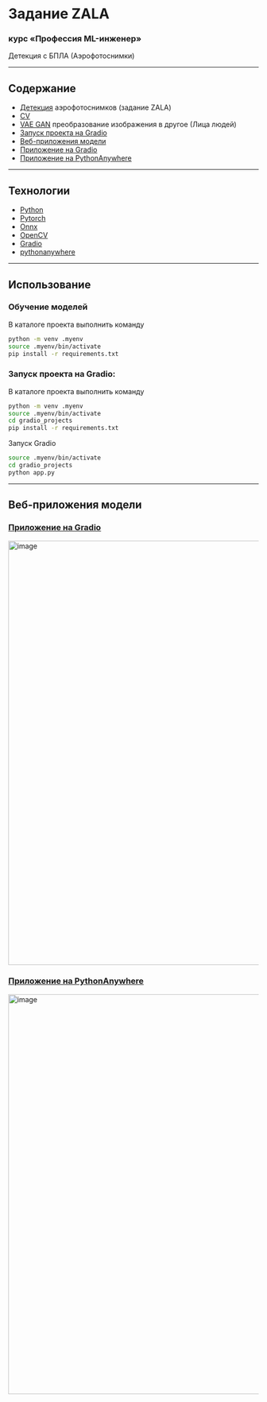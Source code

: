 # Задание ZALA

###  курс «Профессия ML-инженер»   
Детекция с БПЛА (Аэрофотоснимки)  


-----------------------------------------

## Содержание  

- [Детекция](https://github.com/MALeyman/devsTraining/tree/main/zala_task) аэрофотоснимков (задание ZALA)
- [CV](https://github.com/MALeyman/devsTraining/tree/main/CV)  
- [VAE GAN](https://github.com/MALeyman/devsTraining/blob/main/CV/vae_gan.ipynb) преобразование изображения в другое (Лица людей)
- [Запуск проекта на Gradio](#Запуск-проекта-на-Gradio)  
- [Веб-приложения модели](#Веб-приложения-модели)  
- [Приложение на Gradio](#Приложениек-на-Gradio)  
- [Приложение на PythonAnywhere](#Приложение-на-PythonAnywhere)  
------------------------  

## Технологии  
- [Python](https://www.python.org/)  
- [Pytorch](https://pytorch.org/)
- [Onnx](https://onnx.ai/)
- [OpenCV](https://opencv.org/)
- [Gradio](https://www.gradio.app/)  
- [pythonanywhere](https://www.pythonanywhere.com/)
-------------------------------------------

## Использование  

### Обучение моделей

В каталоге проекта выполнить команду  

```sh
python -m venv .myenv   
source .myenv/bin/activate   
pip install -r requirements.txt  
```


### Запуск проекта на Gradio:  

В каталоге проекта выполнить команду

```sh
python -m venv .myenv   
source .myenv/bin/activate   
cd gradio_projects  
pip install -r requirements.txt
```

Запуск Gradio  

```sh
source .myenv/bin/activate 
cd gradio_projects 
python app.py
```


-----------------------------  

## Веб-приложения модели  


### [<u>Приложение на Gradio</u>](https://huggingface.co/spaces/makc-mon173/projects)

<img width="1501" height="854" alt="image" src="https://github.com/user-attachments/assets/eb0e2210-07b8-4789-a471-87019d2c1ae1" />



### [<u>Приложение на PythonAnywhere</u>](https://leimansite.pythonanywhere.com/detection2/?model=yolo) 

<img width="1367" height="805" alt="image" src="https://github.com/user-attachments/assets/dd42a6f2-2796-4e9a-a500-20fa635137ce" />
 












